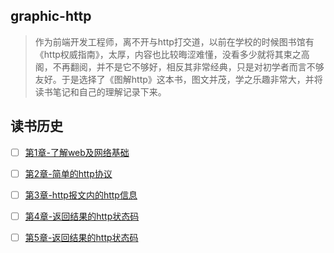 ## graphic-http

> 作为前端开发工程师，离不开与http打交道，以前在学校的时候图书馆有《http权威指南》，太厚，内容也比较晦涩难懂，没看多少就将其束之高阁，不再翻阅，并不是它不够好，相反其非常经典，只是对初学者而言不够友好。于是选择了《图解http》这本书，图文并茂，学之乐趣非常大，并将读书笔记和自己的理解记录下来。

## 读书历史

- [ ] [第1章-了解web及网络基础](https://github.com/qianlongo/graphic-http/blob/master/%E7%AC%AC1%E7%AB%A0-%E4%BA%86%E8%A7%A3web%E5%8F%8A%E7%BD%91%E7%BB%9C%E5%9F%BA%E7%A1%80.md)

- [ ] [第2章-简单的http协议](https://github.com/qianlongo/graphic-http/blob/master/%E7%AC%AC%E4%BA%8C%E7%AB%A0-%E7%AE%80%E5%8D%95%E7%9A%84http%E5%8D%8F%E8%AE%AE.md)

- [ ] [第3章-http报文内的http信息](https://github.com/qianlongo/graphic-http/blob/master/%E7%AC%AC%E4%B8%89%E7%AB%A0-http%E6%8A%A5%E6%96%87%E5%86%85%E7%9A%84http%E4%BF%A1%E6%81%AF.md)

- [ ] [第4章-返回结果的http状态码](https://github.com/qianlongo/graphic-http/blob/master/%E7%AC%AC4%E7%AB%A0-%E8%BF%94%E5%9B%9E%E7%BB%93%E6%9E%9C%E7%9A%84http%E7%8A%B6%E6%80%81%E7%A0%81.md)

- [ ] [第5章-返回结果的http状态码](https://github.com/qianlongo/graphic-http/blob/master/%E7%AC%AC4%E7%AB%A0-%E8%BF%94%E5%9B%9E%E7%BB%93%E6%9E%9C%E7%9A%84http%E7%8A%B6%E6%80%81%E7%A0%81.md)

